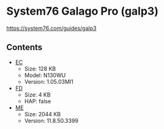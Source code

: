 # System76 Galago Pro (galp3)

https://system76.com/guides/galp3

## Contents
- [EC](./ec.rom)
  - Size: 128 KB
  - Model: N130WU
  - Version: 1.05.03MI1
- [FD](./fd.rom)
  - Size: 4 KB
  - HAP: false
- [ME](./me.rom)
  - Size: 2044 KB
  - Version: 11.8.50.3399
